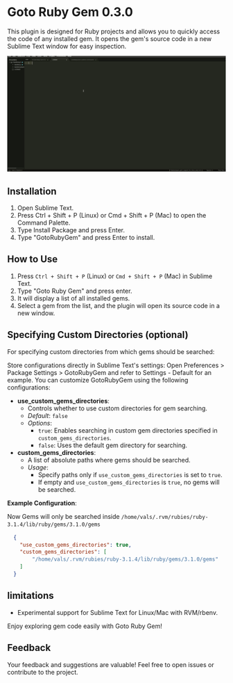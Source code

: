 # Goto Ruby Gem 0.3.0

This plugin is designed for Ruby projects and allows you to quickly access the code of any installed gem. It opens the gem's source code in a new Sublime Text window for easy inspection.

![gif](demo.gif)

## Installation

1. Open Sublime Text.
2. Press Ctrl + Shift + P (Linux) or Cmd + Shift + P (Mac) to open the Command Palette.
3. Type Install Package and press Enter.
4. Type "GotoRubyGem" and press Enter to install.

## How to Use

1. Press `Ctrl + Shift + P` (Linux) or `Cmd + Shift + P` (Mac) in Sublime Text.
2. Type "Goto Ruby Gem" and press enter.
3. It will display a list of all installed gems.
4. Select a gem from the list, and the plugin will open its source code in a new window.

## Specifying Custom Directories (optional)

For specifying custom directories from which gems should be searched:

Store configurations directly in Sublime Text's settings:
Open Preferences > Package Settings > GotoRubyGem and refer to Settings - Default for an example.
You can customize GotoRubyGem using the following configurations:

- **use_custom_gems_directories**:
  - Controls whether to use custom directories for gem searching.
  - *Default*: `false`
  - *Options*:
    - `true`: Enables searching in custom gem directories specified in `custom_gems_directories`.
    - `false`: Uses the default gem directory for searching.
- **custom_gems_directories**:
  - A list of absolute paths where gems should be searched.
  - *Usage*:
    - Specify paths only if `use_custom_gems_directories` is set to `true`.
    - If empty and `use_custom_gems_directories` is `true`, no gems will be searched.

**Example Configuration**:

Now Gems will only be searched inside `/home/vals/.rvm/rubies/ruby-3.1.4/lib/ruby/gems/3.1.0/gems`

```json
  {
    "use_custom_gems_directories": true,
    "custom_gems_directories": [
        "/home/vals/.rvm/rubies/ruby-3.1.4/lib/ruby/gems/3.1.0/gems"
    ]
  }
```

## limitations
* Experimental support for Sublime Text for Linux/Mac with RVM/rbenv.

Enjoy exploring gem code easily with Goto Ruby Gem!

## Feedback
Your feedback and suggestions are valuable! Feel free to open issues or contribute to the project.

